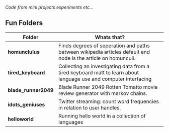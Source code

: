 *Code from mini projects experiments etc...*

## Fun Folders

| Folder | Whats that? |
| ---|---|
| **homunclulus** | Finds degrees of seperation and paths between wikipedia articles default end node is the article on homunculi. |
| **tired_keyboard** | Collecting an investigating data from a tired keyboard matt to learn about language use and computer interfacing |
| **blade_runner2049** | Blade Runner 2049 Rotten Tomatto movie review generator with markov chains. |
| **idots_geniuses** | Twitter streaming: count word frequencies in relation to user handles. |
| **helloworld** | Running hello world in a collection of languages |